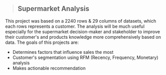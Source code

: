 > ## Supermarket Analysis

This project was based on a 2240 rows & 29 columns of datasets, which each rows represents a customer. The analysis will be much useful
especially for the supermarket decision-maker and stakeholder to improve their customer's and products knowledge more comprehensively based on data.
The goals of this projects are:
- Determines factors that influence sales the most
- Customer's segmentation using RFM (Recency, Frequency, Monetary) analysis
- Makes actionable recommendation
